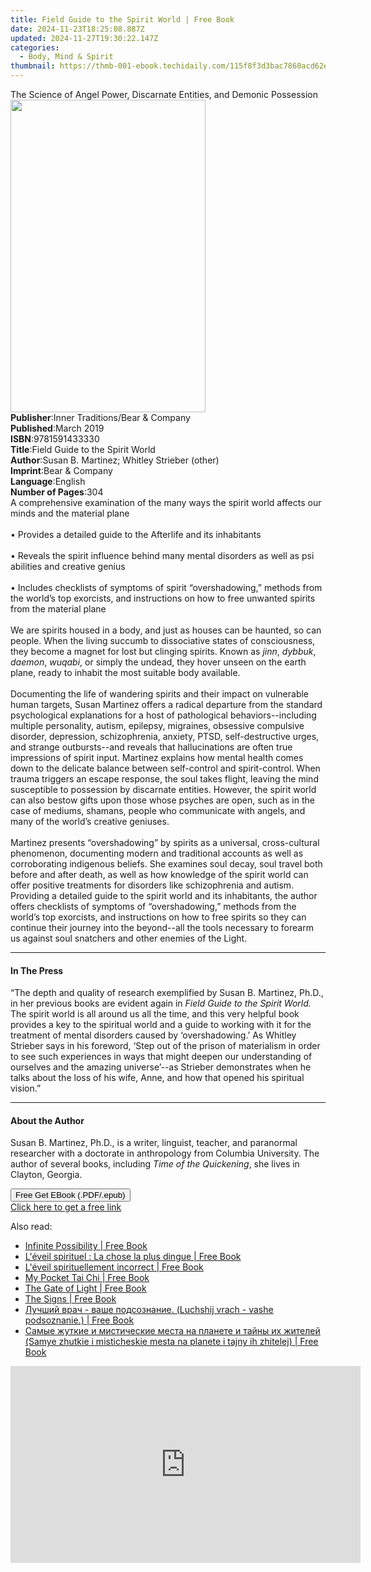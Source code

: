 ```yaml
---
title: Field Guide to the Spirit World | Free Book
date: 2024-11-23T18:25:08.887Z
updated: 2024-11-27T19:30:22.147Z
categories:
  - Body, Mind & Spirit
thumbnail: https://thmb-001-ebook.techidaily.com/115f8f3d3bac7860acd62ef55f8f9627ce9889a5066fd40f398ff9914148716f.jpg
---
```

<main id="book-container">
  <div class="flex flex-col">
    <div class="book-brief flex-1 py-6 px-4 sm:p-6 md:py-10 md:px-8">
      <!-- brief-->
      <div class="book-brief-main">
        The Science of Angel Power, Discarnate Entities, and Demonic Possession
      </div>
    </div>
    <div
      class="book-meta-info flex-1 grid gap-4 col-start-1 col-end-3 row-start-1 sm:mb-6 sm:grid-cols-4 lg:gap-6 lg:col-start-2 lg:row-end-6 lg:row-span-6 lg:mb-0"
    >
      <div
        class="book-meta-info-left place-content-center mt-4 p-4 text-sm leading-6 col-start-2 col-span-2 dark:text-slate-400"
      >
        <img
          class="w-full h-500 object-cover rounded-lg sm:h-255 sm:col-span-2 lg:col-span-full"
          src="https://img-001-ebook.techidaily.com/465203e4f52196f95dc86f184715875d2830af68b7f6a8b80ed961b11fb8c5e0.jpg"
          alt=""
          width="312"
          height="500"
        />
      </div>
      <div
        class="book-meta-info-right mt-2 col-start-1 row-start-2 col-span-3 self-center"
      >
        <!-- meta data  -->
        <div class="flex flex-col px-4 md:px-8">
          <div class="flex-1">
            <strong>Publisher</strong>:<span class="px-2"
              >Inner Traditions/Bear &amp; Company</span
            >
          </div>
          <div class="flex-1">
            <strong>Published</strong>:<span class="px-2">March 2019</span>
          </div>
          <div class="flex-1">
            <strong>ISBN</strong>:<span class="px-2">9781591433330</span>
          </div>
          <div class="flex-1">
            <strong>Title</strong>:<span class="px-2"
              >Field Guide to the Spirit World</span
            >
          </div>
          <div class="flex-1">
            <strong>Author</strong>:<span class="px-2"
              >Susan B. Martinez; Whitley Strieber (other)</span
            >
          </div>
          <div class="flex-1">
            <strong>Imprint</strong>:<span class="px-2"
              >Bear &amp; Company</span
            >
          </div>
          <div class="flex-1">
            <strong>Language</strong>:<span class="px-2">English</span>
          </div>
          <div class="flex-1">
            <strong>Number of Pages</strong>:<span class="px-2">304</span>
          </div>
        </div>
      </div>
    </div>
    <div class="book-description flex-1 py-6 px-4 sm:p-6 md:py-10 md:px-8">
      <div class="book-description-main">
        <div accordion-content="" id="description">
          A comprehensive examination of the many ways the spirit world affects
          our minds and the material plane <br /><br />• Provides a detailed
          guide to the Afterlife and its inhabitants <br /><br />• Reveals the
          spirit influence behind many mental disorders as well as psi abilities
          and creative genius <br /><br />• Includes checklists of symptoms of
          spirit “overshadowing,” methods from the world’s top exorcists, and
          instructions on how to free unwanted spirits from the material plane
          <br /><br />We are spirits housed in a body, and just as houses can be
          haunted, so can people. When the living succumb to dissociative states
          of consciousness, they become a magnet for lost but clinging spirits.
          Known as <i>jinn</i>, <i>dybbuk</i>, <i>daemon</i>, <i>wuqabi</i>, or
          simply the undead, they hover unseen on the earth plane, ready to
          inhabit the most suitable body available. <br /><br />Documenting the
          life of wandering spirits and their impact on vulnerable human
          targets, Susan Martinez offers a radical departure from the standard
          psychological explanations for a host of pathological
          behaviors--including multiple personality, autism, epilepsy,
          migraines, obsessive compulsive disorder, depression, schizophrenia,
          anxiety, PTSD, self-destructive urges, and strange outbursts--and
          reveals that hallucinations are often true impressions of spirit
          input. Martinez explains how mental health comes down to the delicate
          balance between self-control and spirit-control. When trauma triggers
          an escape response, the soul takes flight, leaving the mind
          susceptible to possession by discarnate entities. However, the spirit
          world can also bestow gifts upon those whose psyches are open, such as
          in the case of mediums, shamans, people who communicate with angels,
          and many of the world’s creative geniuses. <br /><br />Martinez
          presents “overshadowing” by spirits as a universal, cross-cultural
          phenomenon, documenting modern and traditional accounts as well as
          corroborating indigenous beliefs. She examines soul decay, soul travel
          both before and after death, as well as how knowledge of the spirit
          world can offer positive treatments for disorders like schizophrenia
          and autism. Providing a detailed guide to the spirit world and its
          inhabitants, the author offers checklists of symptoms of
          “overshadowing,” methods from the world’s top exorcists, and
          instructions on how to free spirits so they can continue their journey
          into the beyond--all the tools necessary to forearm us against soul
          snatchers and other enemies of the Light.
        </div>
        <div class="accordion-fader"></div>
      </div>
    </div>
    <div class="book-excerpts flex-1 py-6 px-4 sm:p-6 md:py-10 md:px-8">
      <!-- excerpts-->
      <div class="book-excerpts-main">
        <hr />
        <h4 class="placeholder placeholder-heading">
          <span>In The Press</span>
        </h4>
        <p>
          “The depth and quality of research exemplified by Susan B. Martinez,
          Ph.D., in her previous books are evident again in
          <i>Field Guide to the Spirit World. </i>The spirit world is all around
          us all the time, and this very helpful book provides a key to the
          spiritual world and a guide to working with it for the treatment of
          mental disorders caused by ‘overshadowing.’ As Whitley Strieber says
          in his foreword, ‘Step out of the prison of materialism in order to
          see such experiences in ways that might deepen our understanding of
          ourselves and the amazing universe’--as Strieber demonstrates when he
          talks about the loss of his wife, Anne, and how that opened his
          spiritual vision.”
        </p>
      </div>
    </div>
    <div class="book-about-author flex-1 py-6 px-4 sm:p-6 md:py-10 md:px-8">
      <!-- about author-->
      <div class="book-main-author-main">
        <hr />
        <h4 class="placeholder placeholder-heading">
          <span>About the Author</span>
        </h4>
        <p>
          Susan B. Martinez, Ph.D., is a writer, linguist, teacher, and
          paranormal researcher with a doctorate in anthropology from Columbia
          University. The author of several books, including
          <i>Time of the Quickening</i>, she lives in Clayton, Georgia.
        </p>
      </div>
    </div>
    <div class="book-free-get flex-1 py-6 px-4 sm:p-6 md:py-10 md:px-8">
      <button
        id="btn-free-get"
        class="bg-blue-500 hover:bg-blue-700 text-white font-bold py-2 px-4 rounded"
      >
        Free Get EBook (.PDF/.epub)
      </button>
      <div id="countdown-display" class="px-2 text-lg mt-2"></div>
      <a
        id="free-link"
        class="hidden bg-blue-500 hover:bg-blue-700 text-white font-bold py-2 px-4 rounded"
        href="https://www.ebooks.com/en-us/book/96393671/field-guide-to-the-spirit-world/susan-b-martinez/"
        target="_blank"
        >Click here to get a free link</a
      >
    </div>
    <script>
      let countdownTime = 0;
      let countdownInterval = null;
      document
        .getElementById('btn-free-get')
        .addEventListener('click', startCountdown);
      function startCountdown() {
        countdownTime = new Date().getTime() + 60000 * 3;
        countdownInterval = setInterval(updateCountdown, 1000);
        document.getElementById('btn-free-get').disabled = true;
        document
          .getElementById('btn-free-get')
          .classList.add('bg-gray-500', 'cursor-not-allowed');
      }
      function updateCountdown() {
        let currentTime = new Date().getTime();
        let timeLeft = countdownTime - currentTime;
        let secondsLeft = Math.floor(timeLeft / 1000);
        document.getElementById('countdown-display').innerHTML =
          `Remaining time: ${secondsLeft} seconds.`;
        if (secondsLeft <= 0) {
          clearInterval(countdownInterval);
          document.getElementById('btn-free-get').classList.add('hidden');
          document.getElementById('free-link').classList.remove('hidden');
          document.getElementById('countdown-display').innerHTML = '';
        }
      }
    </script>
  </div>
</main>

<ins class="adsbygoogle"
      style="display:block"
      data-ad-client="ca-pub-7571918770474297"
      data-ad-slot="8358498916"
      data-ad-format="auto"
      data-full-width-responsive="true"></ins>
    

<span class="atpl-alsoreadstyle">Also read:</span>
<div><ul>
<li><a href="https://novels-ebooks.techidaily.com/95876043-9780525504436-infinite-possibility/"><u>Infinite Possibility | Free Book</u></a></li>
<li><a href="https://novels-ebooks.techidaily.com/95876019-9781507192597-leveil-spirituel-la-chose-la-plus-dingue/"><u>L'éveil spirituel : La chose la plus dingue | Free Book</u></a></li>
<li><a href="https://novels-ebooks.techidaily.com/95875991-9781507192658-leveil-spirituellement-incorrect/"><u>L'éveil spirituellement incorrect | Free Book</u></a></li>
<li><a href="https://novels-ebooks.techidaily.com/95873579-9781507207253-my-pocket-tai-chi/"><u>My Pocket Tai Chi | Free Book</u></a></li>
<li><a href="https://novels-ebooks.techidaily.com/95881452-9781786781505-the-gate-of-light/"><u>The Gate of Light | Free Book</u></a></li>
<li><a href="https://novels-ebooks.techidaily.com/95876103-9780525619314-the-signs/"><u>The Signs | Free Book</u></a></li>
<li><a href="https://novels-ebooks.techidaily.com/95873744-9786171235502-luchshij-vrach-vashe-podsoznanie-luchshij-vrach-vashe-podsoznanie/"><u>Лучший врач - ваше подсознание. (Luchshij vrach - vashe podsoznanie.) | Free Book</u></a></li>
<li><a href="https://novels-ebooks.techidaily.com/95873747-9786171235656-samye-zhutkie-i-misticheskie-mesta-na-planete-i-tajny-ih-zhitelej-samye-zhutkie-i-misticheskie-mesta-na-planete-i-tajny-ih-zhitelej/"><u>Самые жуткие и мистические места на планете и тайны их жителей (Samye zhutkie i misticheskie mesta na planete i tajny ih zhitelej) | Free Book</u></a></li>
</ul></div>

<!-- affiliate ads begin -->
<iframe width="560" height="315" src="https://www.youtube.com/embed/MHafwnWSEQk?si=rejNVNpJZH2SqNLy&autoplay=1" title="YouTube video player" frameborder="0" allow="accelerometer; autoplay; clipboard-write; encrypted-media; gyroscope; picture-in-picture; web-share" referrerpolicy="strict-origin-when-cross-origin" allowfullscreen></iframe>
<!-- affiliate ads end -->

